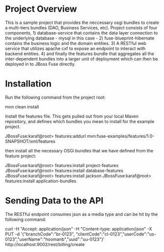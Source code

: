 
Project Overview
================
This is a sample project that provides the neccessary osgi bundles to create a multi-tiers bundles (DAO, Business Services, etc). Project consists of four components, 1) database-service that contains the data layer connection to the underlying database - mysql in this case - 2) fuse-blueprint-hibernate contains the business logic and the domain entities. 3) A RESTful web service that utilizes apache cxf to expose an endpoint to interact with backend entities. 4) and finally the features bundle that aggregates all the inter-dependent bundles into a larger unit of deployment which can then be deployed in to JBoss Fuse directly.

Installation
============
Run the following command from the project root:

  mvn clean install

Install the features file. This gets pulled out from your local Maven repository, and defines which bundles you mean to install for the example project.

  JBossFuse:karaf@root> features:addurl mvn:fuse-examples/features/1.0-SNAPSHOT/xml/features
  
then install all the necessary OSGi bundles that we have defined from the feature project:

  JBossFuse:karaf@root> features:install project-features
  JBossFuse:karaf@root> features:install database-features
  JBossFuse:karaf@root> features:install jackson
  JBossFuse:karaf@root> features:install application-bundles

Sending Data to the API
=======================

The RESTful endpoint consumes json as a media type and can be hit by the following command: 

  curl -H "Accept: application/json" -H "Content-type: application/json" -X PUT -d '{"branchCode":"br-0123", "clientCode":"cl-0123","userCode":"us-0123","userName":"hoomanb","uuid":"uu-0123"}' http://localhost:9002/rest/billing/create
